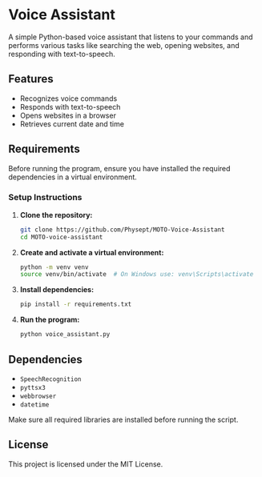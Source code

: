# Voice Assistant

A simple Python-based voice assistant that listens to your commands and performs various tasks like searching the web, opening websites, and responding with text-to-speech.

## Features
- Recognizes voice commands
- Responds with text-to-speech
- Opens websites in a browser
- Retrieves current date and time

## Requirements
Before running the program, ensure you have installed the required dependencies in a virtual environment.

### Setup Instructions

1. **Clone the repository:**
   ```bash
   git clone https://github.com/Physept/MOTO-Voice-Assistant
   cd MOTO-voice-assistant
   ```

2. **Create and activate a virtual environment:**
   ```bash
   python -m venv venv
   source venv/bin/activate  # On Windows use: venv\Scripts\activate
   ```

3. **Install dependencies:**
   ```bash
   pip install -r requirements.txt
   ```

4. **Run the program:**
   ```bash
   python voice_assistant.py
   ```

## Dependencies
- `SpeechRecognition`
- `pyttsx3`
- `webbrowser`
- `datetime`

Make sure all required libraries are installed before running the script.

## License
This project is licensed under the MIT License.

